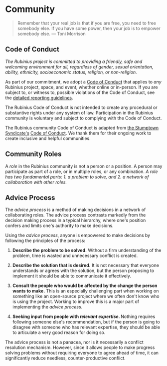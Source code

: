 # Community

<blockquote cite="https://en.wikipedia.org/wiki/Toni_Morrison">
  Remember that your real job is that if you are free, you need to free somebody else. If you have some power, then your job is to empower somebody else.
  <span class="quote-attribution">&mdash; Toni Morrison</span>
</blockquote>


## Code of Conduct

<p><em>The Rubinius project is committed to providing a friendly, safe and welcoming environment for all, regardless of gender, sexual orientation, ability, ethnicity, socioeconomic status, religion, or non-religion.</em></p>

<p>As part of our commitment, we adopt a <a href="/code-of-conduct">Code of Conduct</a> that applies to <em>any</em> Rubinius project, space, and event, whether online or in-person. If you are subject to, or witness to, possible violations of the Code of Conduct, see the <a href="reporting-guidelines">detailed reporting guidelines</a>.</p>

<p>The Rubinius Code of Conduct is not intended to create any procedural or substantive rights under any system of law. Participation in the Rubinius community is voluntary and subject to complying with the Code of Conduct.</p>

<p>The Rubinius community Code of Conduct is adapted from <a href="http://stumptownsyndicate.org/">the Stumptown Syndicate's</a> <a href="http://stumptownsyndicate.org/code-of-conduct/">Code of Conduct</a>. We thank them for their ongoing work to create inclusive and helpful communities.</p>


## Community Roles

<p>A <em>role</em> in the Rubinius community is not a person or a position. A person may participate as part of a role, or in multiple roles, or any combination. <em>A role has two fundamental parts: 1. a problem to solve, and 2. a network of collaboration with other roles.</em></p>


## Advice Process

<p>The <em>advice process</em> is a method of making decisions in a network of collaborating roles. The advice process contrasts markedly from the decision making process in a typical hierarchy, where one's position confers and limits one's authority to make decisions.</p>

<p>Using the <em>advice process</em>, anyone is empowered to make decisions by following the principles of the process:</p>

<ol>
  <li><p><strong>Describe the problem to be solved.</strong> Without a firm understanding of the problem, time is wasted and unnecessary conflict is created.</p></li>
  <li><p><strong>Describe the solution that is desired.</strong> It is not necessary that everyone understands or agrees with the solution, but the person proposing to implement it should be able to communicate it effectively.</p></li>
  <li><p><strong>Consult the people who would be affected by the change the person wants to make.</strong> This is an especially challenging part when working on something like an open-source project where we often don't know who is using the project. Working to improve this is a major part of implementing the <em>advice process</em>.</p></li>
  <li><p><strong>Seeking input from people with <em>relevant expertise</em>. </strong>Nothing requires following someone else's recommendation, but if the person is going to disagree with someone who has relevant expertise, they should be able to articulate a very good reason for doing so.</p></li>
</ol>

<p>The advice process is not a panacea, nor is it necessarily a conflict resolution mechanism. However, since it allows people to make progress solving problems without requiring everyone to agree ahead of time, it can significantly reduce needless, counter-productive conflict.</p>

